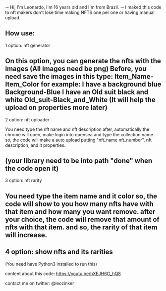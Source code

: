 ⇾ Hi, I'm Leonardo, I'm 16 years old and I'm from Brazil.
⇾ I maked this code to nft makers don't lose time making NFTS one per one or having manual upload.

How use:
------------------------------------
1 option: nft generator

On this option, you can generate the nfts with the images
(All images need be png)
Before, you need save the images in this type:
Item_Name-Item_Color
for example:
I have a background blue
Background-Blue
I have an Old suit black and white
Old_suit-Black_and_White
(It will help the upload on properties more later)
------------------------------------
2 option: nft uploader

You need type the nft name and nft description
after, automatically the chrome will open, make login into opensea and type the collection name.
so, the code will make a auto upload putting "nft_name nft_number", nft description, and it properties.

(your library need to be into path "done" when the code open it)
------------------------------------
3 option: nft rarity

You need type the item name and it color
so, the code will show to you how many nfts have with that item and how many you want remove.
after your choice, the code will remove that amount of nfts with that item.
and so, the rarity of that item will increase.
------------------------------------
4 option: show nfts and its rarities
------------------------------------
(You need have Python3 installed to run this)

content about this code:
https://youtu.be/hXEJH6G_hQ8

contact me on twitter: @leozinker